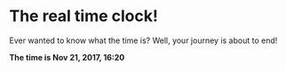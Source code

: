 # The real time clock!

Ever wanted to know what the time is? Well, your journey is about to end!

**The time is Nov 21, 2017, 16:20**